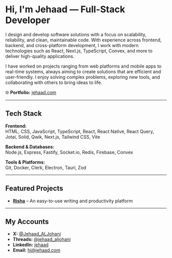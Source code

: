 # Hi, I'm Jehaad — Full-Stack Developer

I design and develop software solutions with a focus on scalability, reliability, and clean, maintainable code. With experience across frontend, backend, and cross-platform development, I work with modern technologies such as React, Next.js, TypeScript, Convex, and more to deliver high-quality applications.

I have worked on projects ranging from web platforms and mobile apps to real-time systems, always aiming to create solutions that are efficient and user-friendly. I enjoy solving complex problems, exploring new tools, and collaborating with others to bring ideas to life.

🌐 **Portfolio:** [jehaad.com](https://jehaad.com)

---

## Tech Stack

**Frontend:**  
HTML, CSS, JavaScript, TypeScript, React, React Native, React Query, Jotai, Solid, Qwik, Next.js, Tailwind CSS, Vite

**Backend & Databases:**  
Node.js, Express, Fastify, Socket.io, Redis, Firebase, Convex

**Tools & Platforms:**  
Git, Docker, Clerk, Electron, Tauri, Zod

---

## Featured Projects

- **[Risha](https://risha.app)** – An easy-to-use writing and productivity platform

---

## My Accounts

- **X:** [@Jehaad_ALJohani](https://x.com/Jehaad_ALJohani)
- **Threads:** [@jehaad_aljohani](https://www.threads.com/@jehaad_aljohani)
- **LinkedIn:** [jehaad](https://linkedin.com/in/jehaad)
- **Email:** [hi@jehaad.com](mailto:hi@jehaad.com)
